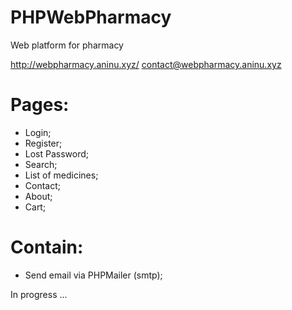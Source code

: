 # PHPWebPharmacy
Web platform for pharmacy

http://webpharmacy.aninu.xyz/
contact@webpharmacy.aninu.xyz

# Pages:
  - Login;
  - Register;
  - Lost Password;
  - Search;
  - List of medicines;
  - Contact;
  - About;
  - Cart;

# Contain:
  - Send email via PHPMailer (smtp);
 

In progress ...
